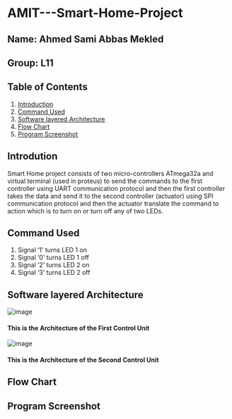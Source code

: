 # AMIT---Smart-Home-Project
## Name: **Ahmed Sami Abbas Mekled**
## Group: **L11**

## Table of Contents

1. [Introduction](#intro)
1. [Command Used](#cmd)
1. [Software layered Architecture](#arch)
1. [Flow Chart](#flow)
1. [Program Screenshot](#shot)

## Introdution <a name="intro"></a>
Smart Home project consists of two micro-controllers ATmega32a and virtual terminal (used in proteus) to send the commands to the first controller using UART communication protocol and then the first controller takes the data and send it to the second controller (actuator) using SPI communication protocol and then the actuator translate the command to action which is to turn on or turn off any of two LEDs.

## Command Used <a name="cmd"></a>
  1.  Signal ‘1’ turns LED 1 on
  2.	Signal ‘0’ turns LED 1 off	
  3.	Signal ‘2’ turns LED 2 on
  4.	Signal ‘3’ turns LED 2 off

## Software layered Architecture <a name="arch"></a>
![image](https://user-images.githubusercontent.com/47276498/125858736-dc30d676-1404-4993-be95-01f72edbd243.png)
#### This is the Architecture of the First Control Unit
![image](https://user-images.githubusercontent.com/47276498/125858782-92fd0736-7220-41f8-af81-a2638d1b987a.png)
#### This is the Architecture of the Second Control Unit

## Flow Chart <a name="flow"></a>

## Program Screenshot <a name="shot"></a>

